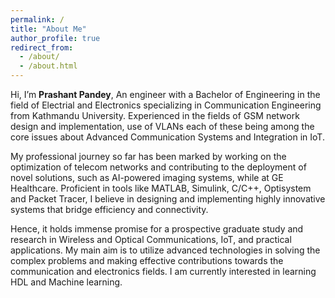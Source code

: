 ```yaml
---
permalink: /
title: "About Me"
author_profile: true
redirect_from: 
  - /about/
  - /about.html
---
```


Hi, I’m **Prashant Pandey**, An engineer with a Bachelor of Engineering in the field of Electrial and Electronics specializing in Communication Engineering from Kathmandu University. Experienced in the fields of GSM network design and implementation, use of VLANs each of these being among the core issues about Advanced Communication Systems and Integration in IoT.

My professional journey so far has been marked by working on the optimization of telecom networks and contributing to the deployment of novel solutions, such as AI-powered imaging systems, while at GE Healthcare. Proficient in tools like MATLAB, Simulink, C/C++, Optisystem and Packet Tracer, I believe in designing and implementing highly innovative systems that bridge efficiency and connectivity. 

Hence, it holds immense promise for a prospective graduate study and research in Wireless and Optical Communications, IoT, and practical applications. My main aim is to utilize advanced technologies in solving the complex problems and making effective contributions towards the communication and electronics fields. I am currently interested in learning HDL and Machine learning.

